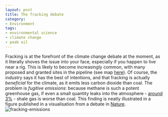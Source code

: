```yaml
---
layout: post
title: The fracking debate
category:
- Environment
tags:
- environmental science
- climate change
- peak oil
---
```


Fracking is at the forefront of the climate change debate
at the moment, as it literally shoves the issue into your face,
especially if you happen to live near a rig. This is likely to
become increasingly common, with many proposed and granted sites in the
pipeline (see map [here](http://frack-off.org.uk/locations/)).
Of course, the industry says it has the best of intentions, and that
fracking is actually *beneficial* for the climate, as it emits less
carbon dioxide than coal. The problem is *fugitive emissions*:
because methane is such a potent greenhouse gas, if even a small quantity
leaks into the atmosphere - [around 3%](http://www.theguardian.com/environment/georgemonbiot/2013/oct/24/dame-helen-ghosh-fracking-wind-turbines-national-trust) -
shale gas is worse than coal. This finding is neatly illustrated in
a figure published in a visualisation from a debate in [Nature](http://www.nature.com/nature/journal/v477/n7364/abs/477271a.htmli).
![fracking-emissions](https://dl.dropboxusercontent.com/u/15008199/Images-2-share/fracking-emissions.png)

